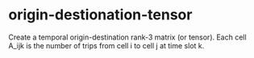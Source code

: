 origin-destionation-tensor
==========================

Create a temporal origin-destination rank-3 matrix (or tensor). Each cell A_ijk
is the number of trips from cell i to cell j at time slot k.
